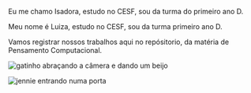 Eu me chamo Isadora, estudo no CESF, sou da turma do primeiro ano D.

Meu nome é Luiza, estudo no CESF, sou da turma primeiro ano D.

Vamos registrar nossos trabalhos aqui no repósitorio, da matéria de Pensamento Computacional.



![gatinho abraçando a câmera e dando um beijo](https://media.tenor.com/u56nhKZD24AAAAAi/catkiss-cat.gif)


![jennie entrando numa porta](https://media1.tenor.com/m/mJK1p_FER2wAAAAd/jennie-jennie-shut-down-door.gif)
